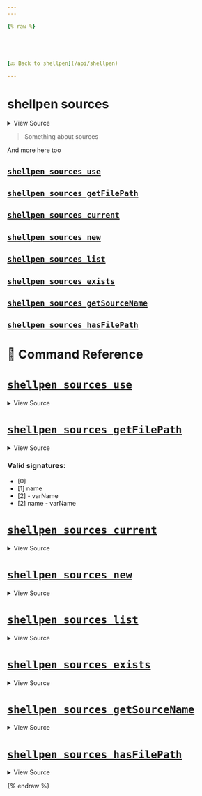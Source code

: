 ```yaml
---
---

{% raw %}





[🔙 Back to shellpen](/api/shellpen)

---
```








<!-- Todo, if there are no subcommands under the child commands, use a smaller heading size -->

# shellpen sources



<details>
  <summary>View Source</summary>

{% endraw %}
{% highlight sh %}
"sources")
  local __shellpen__mainCliCommandDepth="2"
  __shellpen__mainCliCommands+=("$1")
  local __shellpen__mainCliCommands_command2="$1"
  shift
  case "$__shellpen__mainCliCommands_command2" in
{% endhighlight %}
{% raw %}

</details>



> Something about sources

And more here too






    
    
    
    
    

## [`shellpen sources use`](#shellpen-sources-use-1)

                  
    
    
    
    
    

## [`shellpen sources getFilePath`](#shellpen-sources-getfilepath-1)

                  
    
    
    
    
    

## [`shellpen sources current`](#shellpen-sources-current-1)

                  
    
    
    
    
    

## [`shellpen sources new`](#shellpen-sources-new-1)

                  
    
    
    
    
    

## [`shellpen sources list`](#shellpen-sources-list-1)

                  
    
    
    
    
    

## [`shellpen sources exists`](#shellpen-sources-exists-1)

                  
    
    
    
    
    

## [`shellpen sources getSourceName`](#shellpen-sources-getsourcename-1)

                  
    
    
    
    
    

## [`shellpen sources hasFilePath`](#shellpen-sources-hasfilepath-1)

                  


# 📓 Command Reference


    

    
    

# [`shellpen sources use`](/api/shellpen/sources/use)



<details>
  <summary>View Source</summary>

{% endraw %}
{% highlight sh %}
"use")
  if [ $# -eq 1 ]
  then
    local __shellpen__sources_use_sourceIndex=''
    if shellpen sources exists "$1" __shellpen__sources_use_sourceIndex
    then
      _SHELLPEN_CURRENT_SOURCE_INDEX="$__shellpen__sources_use_sourceIndex"
    else
      shellpen -- errors argumentError '%s\n%s' "Source '$1' does not exist" "Command: ${__shellpen__originalCliCommands[*]}"
      return 1
    fi
  else
    shellpen -- errors argumentError '%s\n%s' 'Invalid arguments' "Command: ${__shellpen__originalCliCommands[*]}"
    return 1
  fi
{% endhighlight %}
{% raw %}

</details>







                    
  
    

    
    

# [`shellpen sources getFilePath`](/api/shellpen/sources/getFilePath)



<details>
  <summary>View Source</summary>

{% endraw %}
{% highlight sh %}
"getFilePath")

local __shellpen__sources_getFilePath_sourceIndex=''

if [ $# -eq 0 ]
then
  shellpen -- getSourceIndex - __shellpen__sources_getFilePath_sourceIndex
elif [ $# -eq 1 ]
then
  :
elif [ $# -eq 2 ]
then
  :
else
  shellpen -- errors argumentError '%s\n%s' 'Invalid arguments' "Command: ${__shellpen__originalCliCommands[*]}"
  return 1
fi
{% endhighlight %}
{% raw %}

</details>





### Valid signatures:

- [0] 
- [1] name
- [2] - varName
- [2] name - varName


                    
  
    

    
    

# [`shellpen sources current`](/api/shellpen/sources/current)



<details>
  <summary>View Source</summary>

{% endraw %}
{% highlight sh %}
"current")
  if [ -n "$1" ]
  then
    printf -v "$1" '%s' "${_SHELLPEN_SOURCES[$_SHELLPEN_CURRENT_SOURCE_INDEX]}"
  else
    printf '%s' "${_SHELLPEN_SOURCES[$_SHELLPEN_CURRENT_SOURCE_INDEX]}"
  fi
{% endhighlight %}
{% raw %}

</details>







                    
  
    

    
    

# [`shellpen sources new`](/api/shellpen/sources/new)



<details>
  <summary>View Source</summary>

{% endraw %}
{% highlight sh %}
"new")
{% endhighlight %}
{% raw %}

</details>







                    
  
    

    
    

# [`shellpen sources list`](/api/shellpen/sources/list)



<details>
  <summary>View Source</summary>

{% endraw %}
{% highlight sh %}
"list")
  local __shellpen__sources_list_sourceName=''
  [ $# -eq 2 ] && [ "$1" = "-" ] && eval "$2=()"
  for __shellpen__sources_list_sourceName in "${_SHELLPEN_SOURCES[@]}"
  do
    if [ $# -eq 2 ] && [ "$1" = "-" ]
    then
      eval "$2+=(\"\$__shellpen__sources_list_sourceName\")"
    else
      echo "$__shellpen__sources_list_sourceName"
    fi
  done
{% endhighlight %}
{% raw %}

</details>







                    
  
    

    
    

# [`shellpen sources exists`](/api/shellpen/sources/exists)



<details>
  <summary>View Source</summary>

{% endraw %}
{% highlight sh %}
"exists")
  shellpen -- getSourceIndex "$@"
{% endhighlight %}
{% raw %}

</details>







                    
  
    

    
    

# [`shellpen sources getSourceName`](/api/shellpen/sources/getSourceName)



<details>
  <summary>View Source</summary>

{% endraw %}
{% highlight sh %}
"getSourceName")
  
{% endhighlight %}
{% raw %}

</details>







                    
  
    

    
    

# [`shellpen sources hasFilePath`](/api/shellpen/sources/hasFilePath)



<details>
  <summary>View Source</summary>

{% endraw %}
{% highlight sh %}
"hasFilePath")
  
{% endhighlight %}
{% raw %}

</details>







                    
      
{% endraw %}
